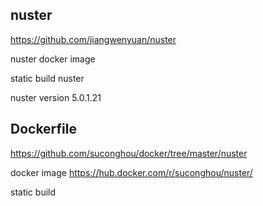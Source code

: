 ## nuster

https://github.com/jiangwenyuan/nuster

nuster docker image

static build nuster

nuster version 5.0.1.21


## Dockerfile

https://github.com/suconghou/docker/tree/master/nuster

docker image  https://hub.docker.com/r/suconghou/nuster/

static build

